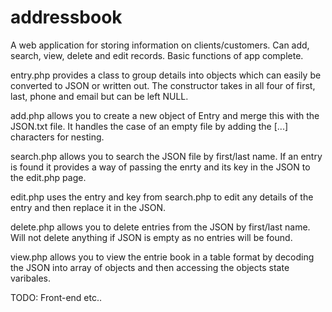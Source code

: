 # addressbook

A web application for storing information on clients/customers.
Can add, search, view, delete and edit records. Basic functions of app complete.



entry.php provides a class to group details into objects which can easily be converted to JSON or written out. The constructor takes in all four of first, last, phone and email but can be left NULL.

add.php allows you to create a new object of Entry and merge this with the JSON.txt file. It handles the case of an empty file
by adding the [...] characters for nesting.

search.php allows you to search the JSON file by first/last name. If an entry is found it provides a way of passing the
enrty and its key in the JSON to the edit.php page.

edit.php uses the entry and key from search.php to edit any details of the entry and then replace it in the JSON.

delete.php allows you to delete entries from the JSON by first/last name. Will not delete anything if JSON is empty as no entries will be found.

view.php allows you to view the entrie book in a table format by decoding the JSON into array of objects and then accessing the objects state varibales.




TODO:
Front-end etc..

